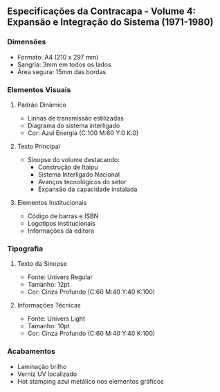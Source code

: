 ## Especificações da Contracapa - Volume 4: Expansão e Integração do Sistema (1971-1980)

### Dimensões
- Formato: A4 (210 x 297 mm)
- Sangria: 3mm em todos os lados
- Área segura: 15mm das bordas

### Elementos Visuais
1. Padrão Dinâmico
   - Linhas de transmissão estilizadas
   - Diagrama do sistema interligado
   - Cor: Azul Energia (C:100 M:60 Y:0 K:0)

2. Texto Principal
   - Sinopse do volume destacando:
     * Construção de Itaipu
     * Sistema Interligado Nacional
     * Avanços tecnológicos do setor
     * Expansão da capacidade instalada

3. Elementos Institucionais
   - Código de barras e ISBN
   - Logotipos institucionais
   - Informações da editora

### Tipografia
1. Texto da Sinopse
   - Fonte: Univers Regular
   - Tamanho: 12pt
   - Cor: Cinza Profundo (C:60 M:40 Y:40 K:100)

2. Informações Técnicas
   - Fonte: Univers Light
   - Tamanho: 10pt
   - Cor: Cinza Profundo (C:60 M:40 Y:40 K:100)

### Acabamentos
- Laminação brilho
- Verniz UV localizado
- Hot stamping azul metálico nos elementos gráficos 